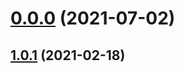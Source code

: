 # [0.0.0](https://github.com/AlexRogalskiy/scala-patterns/compare/v1.0.1...v0.0.0) (2021-07-02)



## [1.0.1](https://github.com/AlexRogalskiy/scala-patterns/compare/1.0.1...v1.0.1) (2021-02-18)



